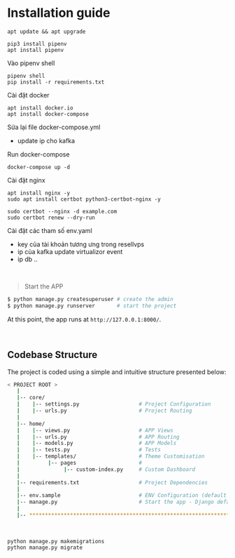 # Installation guide


```commandline
apt update && apt upgrade
```


```commandline
pip3 install pipenv
apt install pipenv
```


Vào pipenv shell
```commandline
pipenv shell
pip install -r requirements.txt

```

Cài đặt docker
```commandline
apt install docker.io
apt install docker-compose

```

Sửa lại file docker-compose.yml
- update ip cho kafka

Run docker-compose
```commandline
docker-compose up -d
```


Cài đặt nginx
```commandline
apt install nginx -y
sudo apt install certbot python3-certbot-nginx -y

sudo certbot --nginx -d example.com
sudo certbot renew --dry-run

```

Cài đặt các tham số env.yaml
- key của tài khoản tương ưng trong resellvps
- ip của kafka update virtualizor event
- ip db
.. 




<br />

> Start the APP

```bash
$ python manage.py createsuperuser # create the admin
$ python manage.py runserver       # start the project
```

At this point, the app runs at `http://127.0.0.1:8000/`.

<br />

## Codebase Structure

The project is coded using a simple and intuitive structure presented below:

```bash
< PROJECT ROOT >
   |
   |-- core/                            
   |    |-- settings.py                   # Project Configuration  
   |    |-- urls.py                       # Project Routing
   |
   |-- home/
   |    |-- views.py                      # APP Views 
   |    |-- urls.py                       # APP Routing
   |    |-- models.py                     # APP Models 
   |    |-- tests.py                      # Tests  
   |    |-- templates/                    # Theme Customisation 
   |         |-- pages                    # 
   |              |-- custom-index.py     # Custom Dashboard      
   |
   |-- requirements.txt                   # Project Dependencies
   |
   |-- env.sample                         # ENV Configuration (default values)
   |-- manage.py                          # Start the app - Django default start script
   |
   |-- ************************************************************************
```

<br />

```commandline
python manage.py makemigrations
python manage.py migrate
```